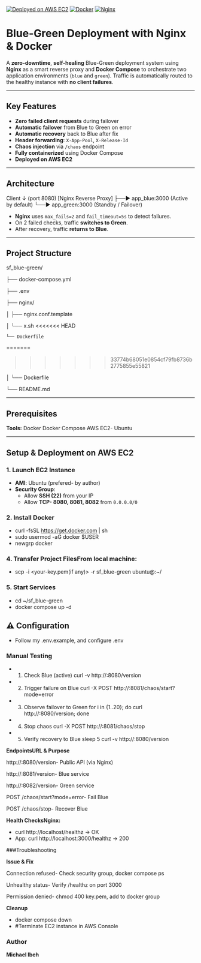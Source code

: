 [![Deployed on AWS EC2](https://img.shields.io/badge/Deployed-AWS%20EC2-brightgreen?style=flat&logo=amazon-aws)](https://github.com/Michael-ibehh/Ibehs-blue-green-deployment)
[![Docker](https://img.shields.io/badge/Docker-2496ED?style=flat&logo=docker&logoColor=white)](https://github.com/Michael-ibehh/Ibehs-blue-green-deployment)
[![Nginx](https://img.shields.io/badge/Nginx-009639?style=flat&logo=nginx&logoColor=white)](https://github.com/Michael-ibehh/Ibehs-blue-green-deployment)
# Blue-Green Deployment with Nginx & Docker

A **zero-downtime**, **self-healing** Blue-Green deployment system using **Nginx** as a smart reverse proxy and **Docker Compose** to orchestrate two application environments (`blue` and `green`). Traffic is automatically routed to the healthy instance with **no client failures**.

---

## Key Features

- **Zero failed client requests** during failover
- **Automatic failover** from Blue to Green on error
- **Automatic recovery** back to Blue after fix
- **Header forwarding**: `X-App-Pool`, `X-Release-Id`
- **Chaos injection** via `/chaos` endpoint
- **Fully containerized** using Docker Compose
- **Deployed on AWS EC2**

---

## Architecture
Client
   ↓ (port 8080)
[Nginx Reverse Proxy]
   ├──► app_blue:3000  (Active by default)
   └──► app_green:3000 (Standby / Failover)


- **Nginx** uses `max_fails=2` and `fail_timeout=5s` to detect failures.
- On 2 failed checks, traffic **switches to Green**.
- After recovery, traffic **returns to Blue**.

---

## Project Structure

sf_blue-green/

├── docker-compose.yml

├── .env

├── nginx/

│   ├── nginx.conf.template

│   └── x.sh
<<<<<<< HEAD
    
    └── Dockerfile
=======
>>>>>>> 33774b68051e0854cf79fb8736b2775855e55821

│    └── Dockerfile
    
└── README.md


---

## Prerequisites

**Tools:**
  Docker 
  Docker Compose 
  AWS EC2- Ubuntu

---

## Setup & Deployment on AWS EC2

### 1. Launch EC2 Instance
- **AMI**: Ubuntu (prefered- by author) 
- **Security Group**:
  - Allow **SSH (22)** from your IP
  - Allow **TCP- 8080, 8081, 8082** from `0.0.0.0/0`

### 2. Install Docker
- curl -fsSL https://get.docker.com | sh
- sudo usermod -aG docker $USER
- newgrp docker

### 4. Transfer Project FilesFrom local machine:
- scp -i <your-key.pem(if any)> -r sf_blue-green ubuntu@<ec2-public-ip>:~/

### 5. Start Services
-  cd ~/sf_blue-green
-  docker compose up -d

## ⚠ Configuration
- Follow my .env.example, and configure .env 

### Manual Testing
- 1. Check Blue (active)
curl -v http://<ec2-ip>:8080/version

- 2. Trigger failure on Blue
curl -X POST http://<ec2-ip>:8081/chaos/start?mode=error

- 3. Observe failover to Green
for i in {1..20}; do curl http://<ec2-ip>:8080/version; done

- 4. Stop chaos
curl -X POST http://<ec2-ip>:8081/chaos/stop

- 5. Verify recovery to Blue
sleep 5
curl -v http://<ec2-ip>:8080/version

**EndpointsURL & Purpose**

http://<ip>:8080/version-     Public API (via Nginx)

http://<ip>:8081/version-     Blue service

http://<ip>:8082/version-     Green service

POST /chaos/start?mode=error- Fail Blue

POST /chaos/stop-             Recover Blue

**Health ChecksNginx:**
- curl http://localhost/healthz → OK
- App: curl http://localhost:3000/healthz → 200

###Troubleshooting

**Issue & Fix**

Connection refused-   Check security group, docker compose ps

Unhealthy status-     Verify /healthz on port 3000

Permission denied-    chmod 400 key.pem, add to docker group

**Cleanup**
- docker compose down
- #Terminate EC2 instance in AWS Console

### Author
**Michael Ibeh**
